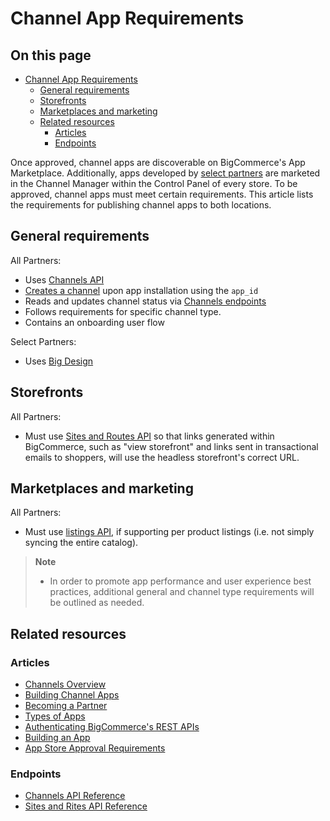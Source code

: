 # Channel App Requirements

<!-- https://developer.bigcommerce.com/api-docs/channels/guide/channel-app-requirements -->

<div class="otp" id="no-in">

## On this page

- [Channel App Requirements](#channel-app-requirements)
  - [General requirements](#general-requirements)
  - [Storefronts](#storefronts)
  - [Marketplaces and marketing](#marketplaces-and-marketing)
  - [Related resources](#related-resources)
    - [Articles](#articles)
    - [Endpoints](#endpoints)

</div>

Once approved, channel apps are discoverable on BigCommerce's App Marketplace. Additionally, apps developed by [select partners](https://www.bigcommerce.com/partners/) are marketed in the Channel Manager within the Control Panel of every store. To be approved, channel apps must meet certain requirements. This article lists the requirements for publishing channel apps to both locations.

## General requirements

All Partners:

- Uses [Channels API](https://developer.bigcommerce.com/api-reference/cart-checkout/channels-listings-api)
- [Creates a channel](https://developer.bigcommerce.com/api-reference/cart-checkout/channels-listings-api/channels/createchannel) upon app installation using the `app_id`
- Reads and updates channel status via [Channels endpoints](https://developer.bigcommerce.com/api-reference/cart-checkout/channels-listings-api)
- Follows requirements for specific channel type.
- Contains an onboarding user flow

Select Partners:

- Uses [Big Design](https://developer.bigcommerce.com/big-design/)

## Storefronts

All Partners:

- Must use [Sites and Routes API](https://developer.bigcommerce.com/api-reference/cart-checkout/sites-routes-api) so that links generated within BigCommerce, such as "view storefront" and links sent in transactional emails to shoppers, will use the headless storefront's correct URL.

## Marketplaces and marketing

All Partners:

- Must use [listings API](https://developer.bigcommerce.com/api-reference/cart-checkout/channels-listings-api), if supporting per product listings (i.e. not simply syncing the entire catalog).

<!-- theme: info -->

> **Note**
>
> - In order to promote app performance and user experience best practices, additional general and channel type requirements will be outlined as needed.

## Related resources

### Articles

- [Channels Overview](https://developer.bigcommerce.com/api-docs/channels/overview)
- [Building Channel Apps](https://developer.bigcommerce.com/api-docs/channels/building-channel-apps)
- [Becoming a Partner](https://developer.bigcommerce.com/api-docs/partner/becoming-a-partner)
- [Types of Apps](https://developer.bigcommerce.com/api-docs/getting-started/building-apps-bigcommerce/types-of-apps)
- [Authenticating BigCommerce's REST APIs](https://developer.bigcommerce.com/api-docs/getting-started/authentication/rest-api-authentication)
- [Building an App](https://developer.bigcommerce.com/api-docs/getting-started/building-apps-bigcommerce/building-apps)
- [App Store Approval Requirements](https://developer.bigcommerce.com/api-docs/partner/app-store-approval-requirements)

### Endpoints

- [Channels API Reference](https://developer.bigcommerce.com/api-reference/cart-checkout/channels-listings-api)
- [Sites and Rites API Reference](https://developer.bigcommerce.com/api-reference/cart-checkout/sites-routes-api)

